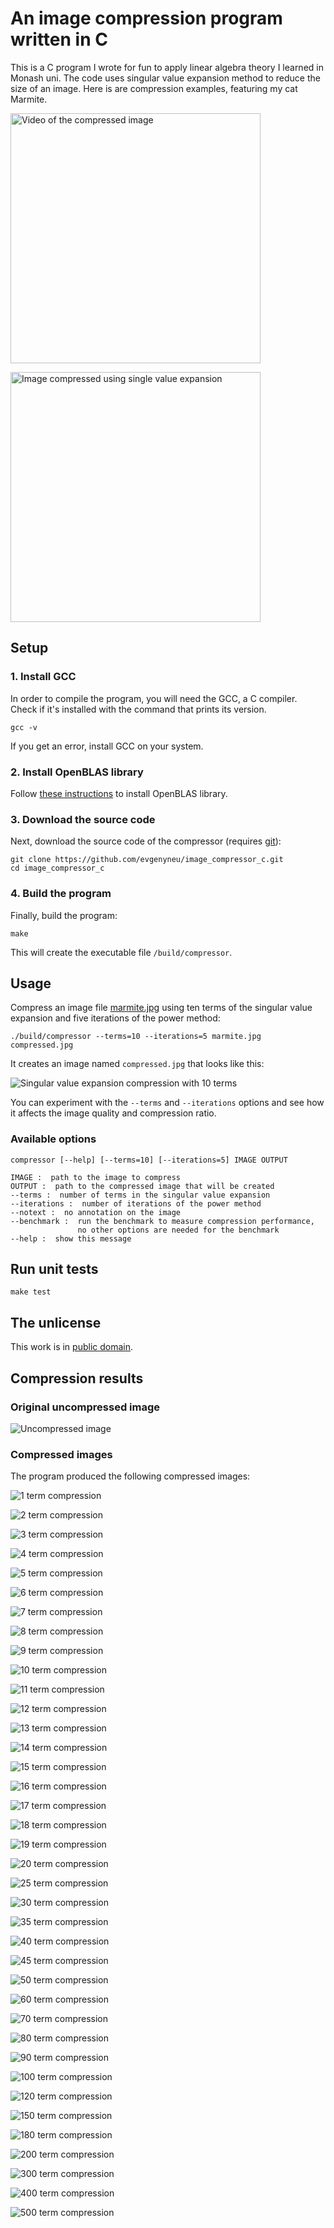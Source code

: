 # An image compression program written in C

This is a C program I wrote for fun to apply linear algebra theory I learned in Monash uni. The code uses singular value expansion method to reduce the size of an image. Here is are compression examples, featuring my cat Marmite.

<a href="https://youtu.be/7JXdEilZ2cE" target=”_blank”><img alt="Video of the compressed image" width="400px" src="images/youtube/youtube_thumbnail4.jpg"></a>

<img alt="Image compressed using single value expansion" width="400px" src="images/compressed/compression_animated2.gif">

## Setup

### 1. Install GCC

In order to compile the program, you will need the GCC, a C compiler. Check if it's installed with the command that prints its version.

```
gcc -v
```

If you get an error, install GCC on your system.

### 2. Install OpenBLAS library

Follow [these instructions](doc/install_open_blas.md) to install OpenBLAS library.


### 3. Download the source code

Next, download the source code of the compressor (requires [git](https://git-scm.com)):

```
git clone https://github.com/evgenyneu/image_compressor_c.git
cd image_compressor_c
```

### 4. Build the program

Finally, build the program:

```
make
```

This will create the executable file `/build/compressor`.


## Usage

Compress an image file [marmite.jpg](marmite.jpg) using ten terms of the singular value expansion and five iterations of the power method:

```
./build/compressor --terms=10 --iterations=5 marmite.jpg compressed.jpg
```

It creates an image named `compressed.jpg` that looks like this:

![Singular value expansion compression with 10 terms](images/marmite_500x500_10_terms_25.0x_compression.jpg)

You can experiment with the `--terms` and `--iterations` options and see how it affects the image quality and compression ratio.


### Available options

```
compressor [--help] [--terms=10] [--iterations=5] IMAGE OUTPUT

IMAGE :  path to the image to compress
OUTPUT :  path to the compressed image that will be created
--terms :  number of terms in the singular value expansion
--iterations :  number of iterations of the power method
--notext :  no annotation on the image
--benchmark :  run the benchmark to measure compression performance,
               no other options are needed for the benchmark
--help :  show this message
```



## Run unit tests 

```
make test
```

## The unlicense

This work is in [public domain](LICENSE).


## Compression results

### Original uncompressed image

![Uncompressed image](images/marmite_1000x1000.jpg)

### Compressed images

The program produced the following compressed images:

![1 term compression](images/compressed/marmite_001_terms.jpg)

![2 term compression](images/compressed/marmite_002_terms.jpg)

![3 term compression](images/compressed/marmite_003_terms.jpg)

![4 term compression](images/compressed/marmite_004_terms.jpg)

![5 term compression](images/compressed/marmite_005_terms.jpg)

![6 term compression](images/compressed/marmite_006_terms.jpg)

![7 term compression](images/compressed/marmite_007_terms.jpg)

![8 term compression](images/compressed/marmite_008_terms.jpg)

![9 term compression](images/compressed/marmite_009_terms.jpg)

![10 term compression](images/compressed/marmite_010_terms.jpg)

![11 term compression](images/compressed/marmite_011_terms.jpg)

![12 term compression](images/compressed/marmite_012_terms.jpg)

![13 term compression](images/compressed/marmite_013_terms.jpg)

![14 term compression](images/compressed/marmite_014_terms.jpg)

![15 term compression](images/compressed/marmite_015_terms.jpg)

![16 term compression](images/compressed/marmite_016_terms.jpg)

![17 term compression](images/compressed/marmite_017_terms.jpg)

![18 term compression](images/compressed/marmite_018_terms.jpg)

![19 term compression](images/compressed/marmite_019_terms.jpg)

![20 term compression](images/compressed/marmite_020_terms.jpg)

![25 term compression](images/compressed/marmite_025_terms.jpg)

![30 term compression](images/compressed/marmite_030_terms.jpg)

![35 term compression](images/compressed/marmite_035_terms.jpg)

![40 term compression](images/compressed/marmite_040_terms.jpg)

![45 term compression](images/compressed/marmite_045_terms.jpg)

![50 term compression](images/compressed/marmite_050_terms.jpg)

![60 term compression](images/compressed/marmite_060_terms.jpg)

![70 term compression](images/compressed/marmite_070_terms.jpg)

![80 term compression](images/compressed/marmite_080_terms.jpg)

![90 term compression](images/compressed/marmite_090_terms.jpg)

![100 term compression](images/compressed/marmite_100_terms.jpg)

![120 term compression](images/compressed/marmite_120_terms.jpg)

![150 term compression](images/compressed/marmite_150_terms.jpg)

![180 term compression](images/compressed/marmite_180_terms.jpg)

![200 term compression](images/compressed/marmite_200_terms.jpg)

![300 term compression](images/compressed/marmite_300_terms.jpg)

![400 term compression](images/compressed/marmite_400_terms.jpg)

![500 term compression](images/compressed/marmite_500_terms.jpg)

